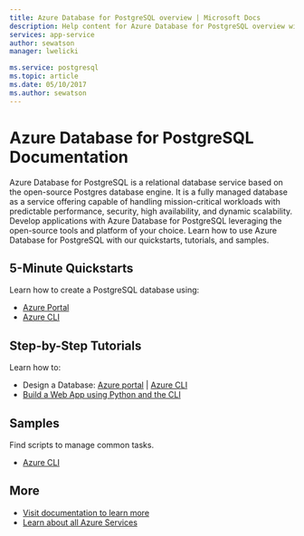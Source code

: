 ```yaml
---
title: Azure Database for PostgreSQL overview | Microsoft Docs
description: Help content for Azure Database for PostgreSQL overview within Azure portal
services: app-service
author: sewatson
manager: lwelicki

ms.service: postgresql
ms.topic: article
ms.date: 05/10/2017
ms.author: sewatson
---
```


# Azure Database for PostgreSQL Documentation

Azure Database for PostgreSQL is a relational database service based on the open-source Postgres database engine. It is a fully managed database as a service offering capable of handling mission-critical workloads with predictable performance, security, high availability, and dynamic scalability.  Develop applications with Azure Database for PostgreSQL leveraging the open-source tools and platform of your choice.  Learn how to use Azure Database for PostgreSQL with our quickstarts, tutorials, and samples.

## 5-Minute Quickstarts

Learn how to create a PostgreSQL database using:

- [Azure Portal](/azure/postgresql/quickstart-create-server-database-portal)
- [Azure CLI](/azure/postgresql/quickstart-create-server-database-azure-cli)

## Step-by-Step Tutorials

Learn how to:

- Design a Database: [Azure portal](/azure/postgresql/tutorial-design-database-using-azure-portal) |  [Azure CLI](/azure/postgresql/tutorial-design-database-using-azure-cli)
- [Build a Web App using Python and the CLI](/azure/app-service/tutorial-python-postgresql-app?toc=%2fazure%2fpostgresql%2ftoc.json)

## Samples 

Find scripts to manage common tasks.

- [Azure CLI](/azure/postgresql/sample-scripts-azure-cli)

## More

- [Visit documentation to learn more](/azure/postgresql/index)
- [Learn about all Azure Services](https://aka.ms/j3wr7y)